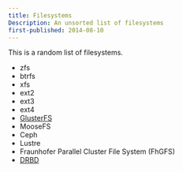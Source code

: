 ```yaml
---
title: Filesystems
Description: An unsorted list of filesystems
first-published: 2014-08-10
---
```


This is a random list of filesystems.

*   zfs
*   btrfs
*   xfs
*   ext2
*   ext3
*   ext4
*   [GlusterFS](/docs/glusterfs.html)
*   MooseFS
*   Ceph
*   Lustre
*   Fraunhofer Parallel Cluster File System (FhGFS)
*   [DRBD](/docs/drbd.html)
